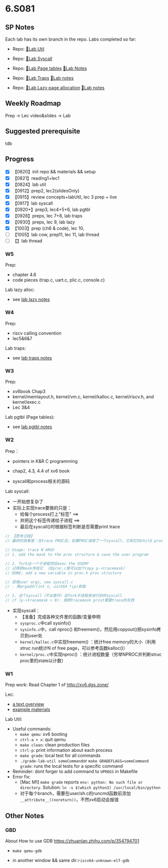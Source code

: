 # 6.S081

## SP Notes

Each lab has its own branch in the repo. Labs completed so far: 

- Repo: [🔗Lab Util](https://github.com/Flora025/6.S081/tree/util)

- Repo: [🔗Lab Syscall](https://github.com/Flora025/6.S081/tree/syscall)

- Repo: [🔗Lab Page tables](https://github.com/Flora025/6.S081/tree/pgtbl)                    [📒Lab Notes](https://github.com/Flora025/6.S081/blob/main/notes/lab3-pgtbl.md)

- Repo: [🔗Lab Traps](https://github.com/Flora025/6.S081/tree/traps)                               [📒Lab notes](https://github.com/Flora025/6.S081/blob/main/notes/lab4-traps.md)

- Repo: [🔗Lab Lazy page allocation](https://github.com/Flora025/6.S081/tree/lazy)     [📒Lab notes](https://github.com/Flora025/6.S081/blob/main/notes/lab5-lazy.md)


## Weekly Roadmap

Prep -> Lec video&slides -> Lab

## Suggested prerequisite

tdb

## Progress

- [x] 【0820】init repo && materials && setup
- [x] 【0821】reading1+lec1
- [x] 【0824】lab util
- [x] 【0912】prep2, lec2(slidesOnly)
- [x] 【0915】review concepts+labUtil, lec 3 prep + live
- [x] 【0917】lab syscall
- [x] 【0920+】prep3, lec4+5+6, lab pgtbl
- [x] 【0928】preps, lec 7+8, lab traps
- [x] 【0930】preps, lec 9, lab lazy
- [x] 【1003】prep (ch6 & code), lec 10,
- [ ] 【1005】lab cow, prep11, lec 11, lab thread
- [ ] 【】lab thread

### W5

Prep:

- chapter 4.6
- code pieces (trap.c, uart.c, plic.c, console.c)

Lab lazy alloc:

- see [lab lazy notes](https://github.com/Flora025/6.S081/blob/main/notes/lab5-lazy.md)

### W4

Prep:

- riscv calling convention
- lec5&6&7

Lab traps:

- see [lab traps notes](https://github.com/Flora025/6.S081/blob/main/notes/lab4-traps.md)

### W3

Prep:

- xv6book Chap3
- kernel/memlayout.h, kernel/vm.c, kernel/kalloc.c, kernel/riscv.h, and kernel/exec.c
- Lec 3&4

Lab pgtbl (Page tables):

- see [lab pgtbl notes](https://github.com/Flora025/6.S081/blob/main/notes/lab3-pgtbl.md)
  

### W2

Prep：

- pointers in K&R C programming
- chap2, 4.3, 4.4 of xv6 book

- syscall和process相关的源码

Lab syscall:

- 一开始想复杂了
- 实际上实现trace要做的只是：
  - 给每个process打上"标签" ==> 
  - 并把这个标签传递给子进程 ==>  
  - 最后在syscall()时根据标签判断是否需要print trace

```c
// 【思考过程】
// 最终的效果是：在trace PROC后，如果PROC调用了一个syscall，它和它的child process都会print出要求的trace info

// Usage: trace N ARGV
// 1. add the mask to the proc structure & save the user program

// 2. fork出一个子进程然后exec the USERP
// 记得把mask传给它 （在proc.c里可以加个copy p->tracemask)
// DONE: add a new variable in proc.h proc structure

// 获得user args, see syscall.c
// - 用argaddr(int n, uint64 *ip)获取

// 3. 这个syscall（不出意外）会fork子进程来进行别的syscall
// if (p->tracemask > 0): 按照tracemask print需要trace的东西
```

- 实现syscall：
  - 【准备】完成各种文件里的函数/变量申明
  - `sysproc.c`中call sysinfo()
  - `sysinfo.c`中，call nproc() 和freemem()，然后用copyout()把sysinfo拷贝到user处
  - `kernel/kalloc.c`中实现freemem() ：统计free memory的大小（利用struc run统计N of free page，可以参考函数kalloc()）
  - `kernel/proc.c`中实现nproc() ：统计进程数量（穷举NPROC并判断struc proc里的state以计数）

### W1

Prep work: Read Chapter 1 of http://xv6.dgs.zone/

Lec:

- [a text overview](https://pdos.csail.mit.edu/6.828/2020/lec/l-overview.txt)
- [example materials](https://pdos.csail.mit.edu/6.828/2020/lec/l-overview/)

Lab Util:

- Useful commands:
  - `make qemu`: xv6 booting
  - `ctrl-a + x`: quit qemu
  - `make clean`: clean production files
  - `ctrl-p`: print information about each process
  - `make grade`: local test for all commands
  - `./grade-lab-util someCommand`or `make GRADEFLAGS=someCommand grade`: runs the local tests for a specific command
- Reminder: dont forger to add command to `UPROGS` in Makefile
- Error fix:
  - [Mac M1] `make grade` reports `env: python: No such file or directory`. Solution: `ln -s $(which python3) /usr/local/bin/python`
  - 对于每个branch，需要在user/sh.c的runcmd函数前添加`__attribute__((noreturn))`，不然xv6启动会报错

## Other Notes

### GBD

About How to use GDB https://zhuanlan.zhihu.com/p/354794701

- `make qemu-gdb`

- in another window && same dir:`riscv64-unknown-elf-gdb`